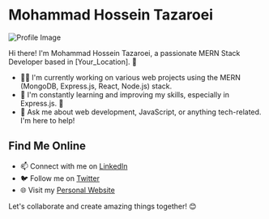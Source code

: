 # Mohammad Hossein Tazaroei

![Profile Image](Your_Profile_Image_URL)

Hi there! I'm Mohammad Hossein Tazaroei, a passionate MERN Stack Developer based in [Your_Location]. 🚀

- 👨‍💻 I'm currently working on various web projects using the MERN (MongoDB, Express.js, React, Node.js) stack.
- 🌱 I'm constantly learning and improving my skills, especially in Express.js. 🤞
- 💬 Ask me about web development, JavaScript, or anything tech-related. I'm here to help!

## Find Me Online

- 📫 Connect with me on <a href="dsafdasf">LinkedIn</a>
- 🐦 Follow me on [Twitter](Your_Twitter_Profile_URL)
- 🌐 Visit my [Personal Website](Your_Personal_Website_URL)

Let's collaborate and create amazing things together! 😊
